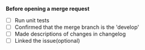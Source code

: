 **Before opening a merge request**

- [ ] Run unit tests
- [ ] Confirmed that the merge branch is the 'develop'
- [ ] Made descriptions of changes in changelog
- [ ] Linked the issue(optional)
